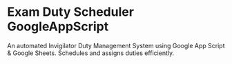# Exam Duty Scheduler GoogleAppScript
 An automated Invigilator Duty Management System using Google App Script & Google Sheets. Schedules and assigns duties efficiently.
